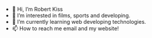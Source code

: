 - 👋 Hi, I’m Robert Kiss
- 👀 I’m interested in films, sports and developing.
- 🌱 I’m currently learning web developing technologies.
- 📫 How to reach me email and my website!
